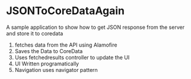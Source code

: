 # JSONToCoreDataAgain
A sample application to show how to get JSON response from the server and store it to coredata

1. fetches data from the API using Alamofire
2. Saves the Data to CoreData
3. Uses fetchedresults controller to update the UI
4. UI Written programatically
5. Navigation uses navigator pattern
